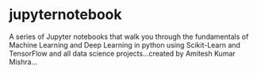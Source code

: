 # jupyternotebook
A series of Jupyter notebooks that walk you through the fundamentals of Machine Learning and Deep Learning in python using Scikit-Learn and TensorFlow and all data science projects...created by Amitesh Kumar Mishra...
